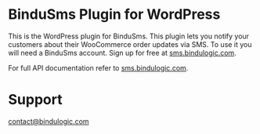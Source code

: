 # BinduSms Plugin for WordPress

This is the WordPress plugin for BinduSms. This plugin lets you notify your customers about their WooCommerce order updates via SMS. To use it you will need a BinduSms account. Sign up for free at [sms.bindulogic.com](https://www.sms.bindulogic.com).

For full API documentation refer to [sms.bindulogic.com](https://sms.bindulogic.com).

# Support

[contact@bindulogic.com](mailto:contact@bindulogic.com)
